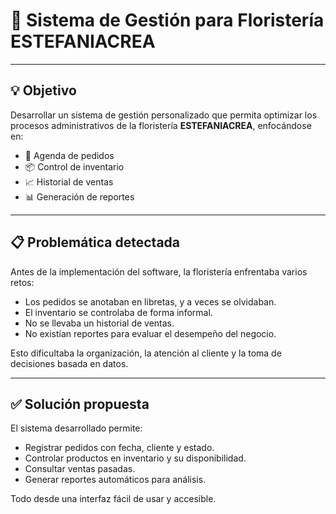 
# 🌸 Sistema de Gestión para Floristería ESTEFANIACREA

---

## 💡 Objetivo
Desarrollar un sistema de gestión personalizado que permita optimizar los procesos administrativos de la floristería **ESTEFANIACREA**, enfocándose en:

- 📅 Agenda de pedidos
- 📦 Control de inventario
- 📈 Historial de ventas
- 📊 Generación de reportes

---

## 📋 Problemática detectada
Antes de la implementación del software, la floristería enfrentaba varios retos:

- Los pedidos se anotaban en libretas, y a veces se olvidaban.
- El inventario se controlaba de forma informal.
- No se llevaba un historial de ventas.
- No existían reportes para evaluar el desempeño del negocio.

Esto dificultaba la organización, la atención al cliente y la toma de decisiones basada en datos.

---

## ✅ Solución propuesta
El sistema desarrollado permite:

- Registrar pedidos con fecha, cliente y estado.
- Controlar productos en inventario y su disponibilidad.
- Consultar ventas pasadas.
- Generar reportes automáticos para análisis.

Todo desde una interfaz fácil de usar y accesible.
